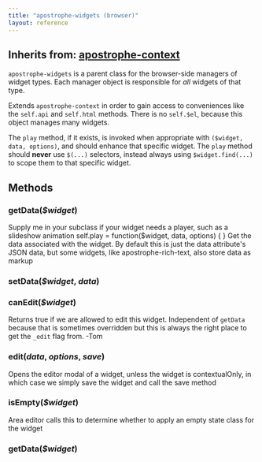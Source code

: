 ```yaml
---
title: "apostrophe-widgets (browser)"
layout: reference
---
```

## Inherits from: [apostrophe-context](../apostrophe-utils/browser-apostrophe-context.html)
`apostrophe-widgets` is a parent class for the browser-side managers of
widget types. Each manager object is responsible for *all* widgets of that type.

Extends `apostrophe-context` in order to gain access to conveniences like
the `self.api` and `self.html` methods. There is no `self.$el`, because
this object manages many widgets.

The `play` method, if it exists, is invoked when appropriate with `($widget, data, options)`,
and should enhance that specific widget. The `play` method should **never** use
`$(...)` selectors, instead always using `$widget.find(...)` to scope them to that
specific widget.


## Methods
### getData(*$widget*)
Supply me in your subclass if your widget
needs a player, such as a slideshow animation
self.play = function($widget, data, options) {
}
Get the data associated with the widget. By
default this is just the data attribute's
JSON data, but some widgets, like apostrophe-rich-text,
also store data as markup
### setData(*$widget*, *data*)

### canEdit(*$widget*)
Returns true if we are allowed to edit this widget.
Independent of `getData` because that is sometimes
overridden but this is always the right place to get
the `_edit` flag from. -Tom
### edit(*data*, *options*, *save*)
Opens the editor modal of a widget, unless the widget is contextualOnly,
in which case we simply save the widget and call the save method
### isEmpty(*$widget*)
Area editor calls this to determine whether to apply an empty state
class for the widget
### getData(*$widget*)

